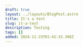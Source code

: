 ```yaml
---
draft: true
layout: ../layouts/BlogPost.astro
title: It's a test
slug: it-a-test
description: Testing
tags: []
added: 2024-11-23T01:42:32.308Z
---
```


